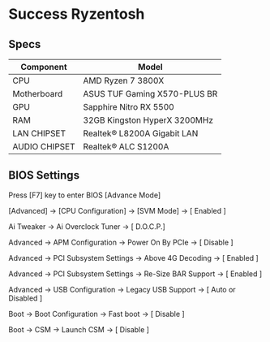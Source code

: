 # **Success Ryzentosh**

## **Specs**
| **Component** | **Model** |
| ------------- | --------- |
| CPU | AMD Ryzen 7 3800X |
| Motherboard | ASUS TUF Gaming X570-PLUS BR |
| GPU | Sapphire Nitro RX 5500 |
| RAM | 32GB Kingston HyperX 3200MHz |
| LAN CHIPSET | Realtek® L8200A Gigabit LAN |
| AUDIO CHIPSET | Realtek® ALC S1200A |

## BIOS Settings
Press [F7] key to enter BIOS [Advance Mode]

[Advanced] -> [CPU Configuration] -> [SVM Mode] -> [ Enabled ]

Ai Tweaker -> Ai Overclock Tuner ->	[ D.O.C.P.]

Advanced -> APM Configuration -> Power On By PCIe ->	[ Disable ]

Advanced -> PCI Subsystem Settings -> Above 4G Decoding ->	[ Enabled ]

Advanced -> PCI Subsystem Settings -> Re-Size BAR Support ->	[ Enabled ]

Advanced -> USB Configuration -> Legacy USB Support ->	[ Auto or Disabled ]

Boot -> Boot Configuration -> Fast boot ->	[ Disable ]

Boot -> CSM -> Launch CSM ->	[ Disable ]

